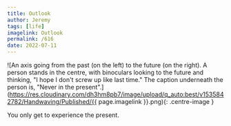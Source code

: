 ```yaml
---
title: Outlook
author: Jeremy
tags: [life]
imagelink: Outlook
permalink: /616
date: 2022-07-11
---
```


![An axis going from the past (on the left) to the future (on the right). A person stands in the centre, with binoculars looking to the future and thinking, "I hope I don't screw up like last time." The caption underneath the person is, "Never in the present".](https://res.cloudinary.com/dh3hm8pb7/image/upload/q_auto:best/v1535842782/Handwaving/Published/{{ page.imagelink }}.png){: .centre-image }

You only get to experience the present.
